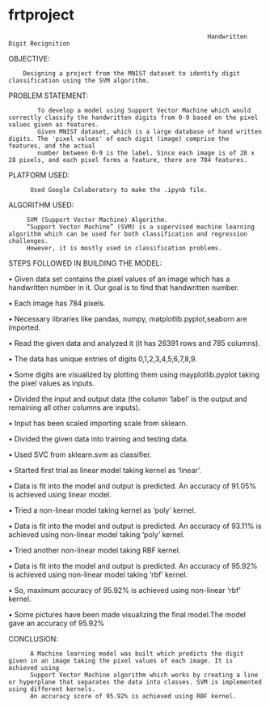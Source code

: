 # frtproject
                                                           Handwritten Digit Recignition
OBJECTIVE:

        Designing a project from the MNIST dataset to identify digit classification using the SVM algorithm.

PROBLEM STATEMENT:

            To develop a model using Support Vector Machine which would correctly classify the handwritten digits from 0-9 based on the pixel values given as features. 
            Given MNIST dataset, which is a large database of hand written digits. The 'pixel values' of each digit (image) comprise the features, and the actual 
            number between 0-9 is the label. Since each image is of 28 x 28 pixels, and each pixel forms a feature, there are 784 features.

PLATFORM USED: 

          Used Google Colaboratory to make the .ipynb file.

ALGORITHM USED: 

         SVM (Support Vector Machine) Algorithm. 
         “Support Vector Machine” (SVM) is a supervised machine learning algorithm which can be used for both classification and regression challenges. 
         However, it is mostly used in classification problems.

STEPS FOLLOWED IN BUILDING THE MODEL:

• Given data set contains the pixel values of an image which has a handwritten number in it. Our goal is to find that handwritten number.

• Each image has 784 pixels.

• Necessary libraries like pandas, numpy, matplotlib.pyplot,seaborn are imported.

• Read the given data and analyzed it (it has 26391 rows and 785 columns).

• The data has unique entries of digits 0,1,2,3,4,5,6,7,8,9.

• Some digits are visualized by plotting them using mayplotlib.pyplot taking the pixel values as inputs.

• Divided the input and output data (the column ‘label’ is the output and remaining all other columns are inputs).

• Input has been scaled importing scale from sklearn.

• Divided the given data into training and testing data.

• Used SVC from sklearn.svm as classifier.

• Started first trial as linear model taking kernel as ‘linear’.

• Data is fit into the model and output is predicted. An accuracy of 91.05% is achieved using linear model.

• Tried a non-linear model taking kernel as ‘poly’ kernel.

• Data is fit into the model and output is predicted. An accuracy of 93.11% is achieved using non-linear model taking ‘poly’ kernel.

• Tried another non-linear model taking RBF kernel.

• Data is fit into the model and output is predicted. An accuracy of 95.92% is achieved using non-linear model taking ‘rbf’ kernel.

• So, maximum accuracy of 95.92% is achieved using non-linear ‘rbf’ kernel.

• Some pictures have been made visualizing the final model.The model gave an accuracy of 95.92%

CONCLUSION:

          A Machine learning model was built which predicts the digit  given in an image taking the pixel values of each image. It is achieved using 
          Support Vector Machine algorithm which works by creating a line or hyperplane that separates the data into classes. SVM is implemented using different kernels.
          An accuracy score of 95.92% is achieved using RBF kernel.
